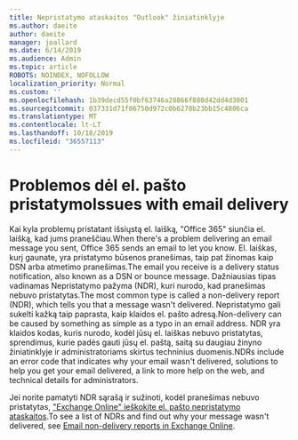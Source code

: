 ```yaml
---
title: Nepristatymo ataskaitos "Outlook" žiniatinklyje
ms.author: daeite
author: daeite
manager: joallard
ms.date: 6/14/2019
ms.audience: Admin
ms.topic: article
ROBOTS: NOINDEX, NOFOLLOW
localization_priority: Normal
ms.custom: ''
ms.openlocfilehash: 1b39decd55f0bf63746a28866f880d42dd4d3001
ms.sourcegitcommit: 037331d71f06750d972c0b6278b23bb15c4806ca
ms.translationtype: MT
ms.contentlocale: lt-LT
ms.lasthandoff: 10/18/2019
ms.locfileid: "36557113"
---
```

# <a name="issues-with-email-delivery"></a><span data-ttu-id="caf96-102">Problemos dėl el. pašto pristatymo</span><span class="sxs-lookup"><span data-stu-id="caf96-102">Issues with email delivery</span></span>

<span data-ttu-id="caf96-103">Kai kyla problemų pristatant išsiųstą el. laišką, "Office 365" siunčia el. laišką, kad jums praneščiau.</span><span class="sxs-lookup"><span data-stu-id="caf96-103">When there's a problem delivering an email message you sent, Office 365 sends an email to let you know.</span></span> <span data-ttu-id="caf96-104">El. laiškas, kurį gaunate, yra pristatymo būsenos pranešimas, taip pat žinomas kaip DSN arba atmetimo pranešimas.</span><span class="sxs-lookup"><span data-stu-id="caf96-104">The email you receive is a delivery status notification, also known as a DSN or bounce message.</span></span> <span data-ttu-id="caf96-105">Dažniausias tipas vadinamas Nepristatymo pažyma (NDR), kuri nurodo, kad pranešimas nebuvo pristatytas.</span><span class="sxs-lookup"><span data-stu-id="caf96-105">The most common type is called a non-delivery report (NDR), which tells you that a message wasn't delivered.</span></span> <span data-ttu-id="caf96-106">Nepristatymo gali sukelti kažką taip paprasta, kaip klaidos el. pašto adresą.</span><span class="sxs-lookup"><span data-stu-id="caf96-106">Non-delivery can be caused by something as simple as a typo in an email address.</span></span> <span data-ttu-id="caf96-107">NDR yra klaidos kodas, kuris nurodo, kodėl jūsų el. laiškas nebuvo pristatytas, sprendimus, kurie padės gauti jūsų el. paštą, saitą su daugiau žinyno žiniatinklyje ir administratoriams skirtus techninius duomenis.</span><span class="sxs-lookup"><span data-stu-id="caf96-107">NDRs include an error code that indicates why your email wasn't delivered, solutions to help you get your email delivered, a link to more help on the web, and technical details for administrators.</span></span>

<span data-ttu-id="caf96-108">Jei norite pamatyti NDR sąrašą ir sužinoti, kodėl pranešimas nebuvo pristatytas, ["Exchange Online" ieškokite el. pašto nepristatymo ataskaitos](https://docs.microsoft.com/exchange/mail-flow-best-practices/non-delivery-reports-in-exchange-online/non-delivery-reports-in-exchange-online).</span><span class="sxs-lookup"><span data-stu-id="caf96-108">To see a list of NDRs and find out why your message wasn't delivered, see [Email non-delivery reports in Exchange Online](https://docs.microsoft.com/exchange/mail-flow-best-practices/non-delivery-reports-in-exchange-online/non-delivery-reports-in-exchange-online).</span></span>